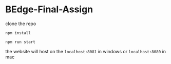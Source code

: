 # BEdge-Final-Assign

clone the repo

  `npm install`
  
  `npm run start`
  
the website will host on the `localhost:8081` in windows or `localhost:8080` in mac
